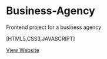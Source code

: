 # Business-Agency
Frontend project for a business agency

[HTML5,CSS3,JAVASCRIPT]

[View Website](https://favscorekeeper.netlify.app/)



